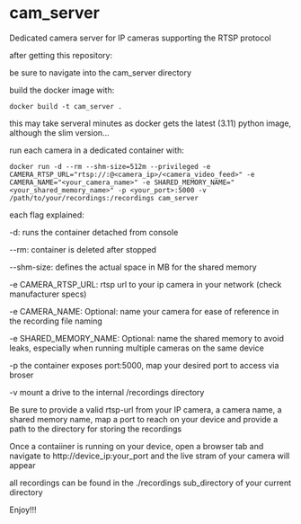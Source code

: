 # cam_server

Dedicated camera server for IP cameras supporting the RTSP protocol


after getting this repository:

  be sure to navigate into the cam_server directory
  
  build the docker image with:
  
    docker build -t cam_server .
    
  this may take serveral minutes as docker gets the latest (3.11) python image, although the slim version...
  
  run each camera in a dedicated container with:
  
    docker run -d --rm --shm-size=512m --privileged -e CAMERA_RTSP_URL="rtsp://:@<camera_ip>/<camera_video_feed>" -e CAMERA_NAME="<your_camera_name>" -e SHARED_MEMORY_NAME="<your_shared_memory_name>" -p <your_port>:5000 -v /path/to/your/recordings:/recordings cam_server
  
  each flag explained:
  
  -d: runs the container detached from console
  
  --rm: container is deleted after stopped 
  
  --shm-size: defines the actual space in MB for the shared memory 
  
  -e CAMERA_RTSP_URL: rtsp url to your ip camera in your network (check manufacturer specs) 
  
  -e CAMERA_NAME: Optional: name your camera for ease of reference in the recording file naming 
  
  -e SHARED_MEMORY_NAME: Optional: name the shared memory to avoid leaks, especially when running multiple cameras on the same device 
  
  -p the container exposes port:5000, map your desired port to access via broser 
  
  -v mount a drive to the internal /recordings directory



  Be sure to provide a valid rtsp-url from your IP camera, a camera name, a shared memory name, map a port to reach on your device and provide a path to the directory for storing the recordings
  
  Once a contaiiner is running on your device, open a browser tab and navigate to http://device_ip:your_port and the live stram of your camera will appear
  
  all recordings can be found in the ./recordings sub_directory of your current directory
  
  Enjoy!!!
